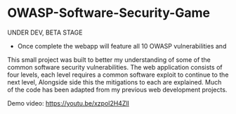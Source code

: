 # OWASP-Software-Security-Game

UNDER DEV, BETA STAGE
 - Once complete the webapp will feature all 10 OWASP vulnerabilities and 


This small project was built to better my understanding of some of the common software security vulnerabilities. The web application consists of four levels, each level requires a common software exploit to continue to the next level, Alongside side this the mitigations to each are explained. Much of the code has been adapted from my previous web development projects.

Demo video: https://youtu.be/xzpol2H4ZlI
